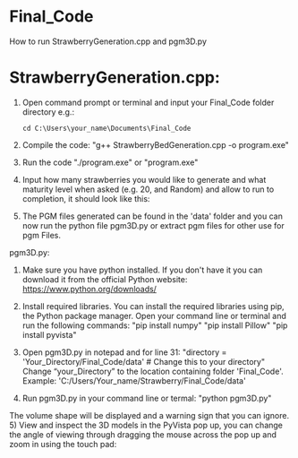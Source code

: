 # Final_Code

How to run StrawberryGeneration.cpp and pgm3D.py

# StrawberryGeneration.cpp:
1) Open command prompt or terminal and input your Final_Code folder directory e.g.:
   ```
   cd C:\Users\your_name\Documents\Final_Code
   ```
   
3) Compile the code:
   "g++ StrawberryBedGeneration.cpp -o program.exe"
 
4) Run the code
   "./program.exe" or "program.exe"
 
5) Input how many strawberries you would like to generate and what maturity level when asked (e.g. 20, and Random) and allow to run to completion, it should look like this:
 
6) The PGM files generated can be found in the 'data' folder and you can now run the python file pgm3D.py or extract pgm files for other use for pgm Files.

pgm3D.py:
1) Make sure you have python installed. 
   If you don't have it you can download it from the official Python website: https://www.python.org/downloads/

2) Install required libraries. 
   You can install the required libraries using pip, the Python package manager. 
   Open your command line or terminal and run the following commands:
   "pip install numpy"
   "pip install Pillow"
   "pip install pyvista"

3) Open pgm3D.py in notepad and for line 31:
   "directory = 'Your_Directory/Final_Code/data' # Change this to your directory"
   Change “your_Directory” to the location containing folder 'Final_Code'.
   Example: 'C:/Users/Your_name/Strawberry/Final_Code/data'
   
4) Run pgm3D.py in your command line or termal:
   "python pgm3D.py"
 
  The volume shape will be displayed and a warning sign that you can ignore.
5) View and inspect the 3D models in the PyVista pop up, you can change the angle of viewing through dragging the mouse across the pop up and zoom in using the touch pad:
 
